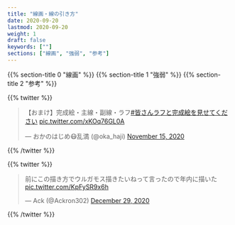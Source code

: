 ```yaml
---
title: "線画・線の引き方"
date: 2020-09-20
lastmod: 2020-09-20
weight: 1
draft: false
keywords: [""]
sections: ["線画", "強弱", "参考"]
---
```


{{% section-title 0 "線画" %}}
{{% section-title 1 "強弱" %}}
{{% section-title 2 "参考" %}}

{{% twitter %}}
<blockquote class="twitter-tweet"><p lang="ja" dir="ltr">【おまけ】完成絵・主線・副線・ラフ<a href="https://twitter.com/hashtag/%E7%9A%86%E3%81%95%E3%82%93%E3%83%A9%E3%83%95%E3%81%A8%E5%AE%8C%E6%88%90%E7%B5%B5%E3%82%92%E8%A6%8B%E3%81%9B%E3%81%A6%E3%81%8F%E3%81%A0%E3%81%95%E3%81%84?src=hash&amp;ref_src=twsrc%5Etfw">#皆さんラフと完成絵を見せてください</a> <a href="https://t.co/xKOq76GL0A">pic.twitter.com/xKOq76GL0A</a></p>&mdash; おかのはじめ😷乱満 (@oka_haji) <a href="https://twitter.com/oka_haji/status/1328009178745430016?ref_src=twsrc%5Etfw">November 15, 2020</a></blockquote>
{{% /twitter %}}

{{% twitter %}}
<blockquote class="twitter-tweet"><p lang="ja" dir="ltr">前にこの描き方でウルガモス描きたいねって言ったので年内に描いた <a href="https://t.co/KpFySR9x6h">pic.twitter.com/KpFySR9x6h</a></p>&mdash; Ack (@Ackron302) <a href="https://twitter.com/Ackron302/status/1343937062123130883?ref_src=twsrc%5Etfw">December 29, 2020</a></blockquote> 
{{% /twitter %}}

